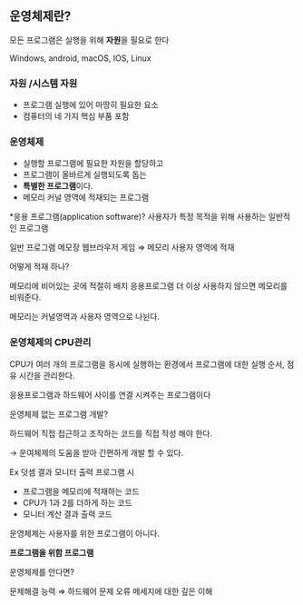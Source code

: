 ## 운영체제란?

모든 프로그램은 실행을 위해 **자원**을 필요로 한다

Windows, android, macOS, IOS, Linux 

### 자원 /시스템 자원

- 프로그램 실행에 있어 마땅히 필요한 요소
- 컴퓨터의 네 가지 핵심 부품 포함

### 운영체제

- 실행할 프로그램에 필요한 자원을 할당하고
- 프로그램이 올바르게 실행되도록 돕는
- **특별한 프로그램**이다.
- 메모리 커널 영역에 적재되는 프로그램

*응용 프로그램(application software)?
사용자가 특정 목적을 위해 사용하는 일반적인 프로그램

일반 프로그램 메모장 웹브라우저 게임 ⇒ 메모리 사용자 영역에 적재 

어떻게 적재 하나? 

메모리에 비어있는 곳에 적절히 배치 응용프로그램 더 이상 사용하지 않으면 메모리를 비워준다. 

메모리는 커널영역과 사용자 영역으로 나뉜다.

### 운영체제의 CPU관리

CPU가 여러 개의 프로그램을 동시에 실행하는 환경에서 프로그램에 대한 실행 순서, 점유 시간을 관리한다. 

응용프로그램과 하드웨어 사이를 연결 시켜주는 프로그램이다

운영체제 없는 프로그램 개발? 

하드웨어 직접 접근하고 조작하는 코드를 직접 작성 해야 한다. 

→ 운여체제의 도움을 받아 간편하게 개발 할 수 있다. 

Ex 덧셈 결과 모니터 출력 프로그램 시 

- 프로그램을 메모리에 적재하는  코드
- CPU가 1과 2를 더하게 하는 코드
- 모니터 계산 결과 출력 코드

운영체제는 사용자를 위한 프로그램이 아니다.

**프로그램을 위함 프로그램**   

운영체제를 안다면?

문제해결 능력 ⇒ 하드웨어 문제 오류 메세지에 대한 깊은 이해

